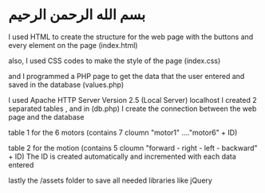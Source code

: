 
بسم الله الرحمن الرحيم
=

I used HTML to create the structure for the web page with the buttons and every element on the page (index.html)

also, I used CSS codes to make the style of the page (index.css)

and I programmed a PHP page to get the data that the user entered and saved in the database (values.php)

I used Apache HTTP Server Version 2.5 (Local Server) localhost I created 2 separated tables , and in (db.php) I create the connection between the web page and the database

table 1 for the 6 motors (contains 7 cloumn "motor1" ...."motor6" + ID)

table 2 for the motion (contains 5 cloumn "forward - right - left - backward" + ID) The ID is created automatically and incremented with each data entered

lastly the /assets folder to save all needed libraries like jQuery


